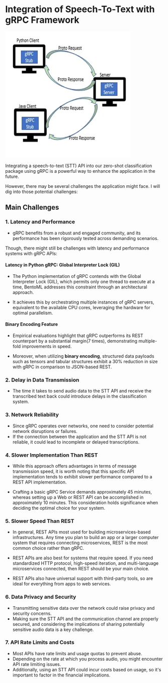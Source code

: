 # Integration of Speech-To-Text with gRPC Framework

<img src="files/grpc.png" alt="verview - gRPC Overview" width="400" height=400>

Integrating a speech-to-text (STT) API into our zero-shot classification package using gRPC is a powerful way to enhance the application in the future.

However, there may be several challenges the application might face.
I will dig into those potential challenges:

## Main Challenges

### 1. Latency and Performance

- gRPC benefits from a robust and engaged community, and its performance has been rigorously tested across demanding scenarios. 

Though, there might still be challenges with latency and performance systems with gRPC APIs:

#### Latency in Python gRPC: Global Interpreter Lock (GIL)

- The Python implementation of gRPC contends with the Global Interpreter Lock (GIL), which permits only one thread to execute at a time, BentoML addresses this constraint through an architectural approach. 

- It achieves this by orchestrating multiple instances of gRPC servers, equivalent to the available CPU cores, leveraging the hardware for optimal parallelism. 

#### Binary Encoding Feature

- Empirical evaluations highlight that gRPC outperforms its REST counterpart by a substantial margin(7 times), demonstrating multiple-fold improvements in speed. 

- Moreover, when utilizing **binary encoding**, structured data payloads such as tensors and tabular structures exhibit a 30% reduction in size with gRPC in comparison to JSON-based REST. 

### 2. Delay in Data Transmission

- The time it takes to send audio data to the STT API and receive the transcribed text back could introduce delays in the classification system.


### 3. Network Reliability

- Since gRPC operates over networks, one need to consider potential network disruptions or failures. 
- If the connection between the application and the STT API is not reliable, it could lead to incomplete or delayed transcriptions.


### 4. Slower Implementation Than REST

- While this approach offers advantages in terms of message transmission speed, it is worth noting that this specific API implementation tends to exhibit slower performance compared to a REST API implementation. 

- Crafting a basic gRPC Service demands approximately 45 minutes, whereas setting up a Web or REST API can be accomplished in approximately 10 minutes. This consideration holds significance when deciding the optimal choice for your system.

### 5. Slower Speed Than REST

- In general, REST APIs most used for building microservices-based infrastructures.
Any time you plan to build an app or a larger computer system that requires connecting microservices, REST is the most common choice rather than gRPC.

- REST APIs are also best for systems that require speed. If you need standardized HTTP protocol, high-speed iteration, and multi-language microservices connected, then REST should be your main choice. 

- REST APIs also have universal support with third-party tools, so are ideal for everything from apps to web services.

### 6. Data Privacy and Security

- Transmitting sensitive data over the network could raise privacy and security concerns.
- Making sure the STT API and the communication channel are properly secured, and considering the implications of sharing potentially sensitive audio data is a key challenge.



### 7. API Rate Limits and Costs

- Most APIs have rate limits and usage quotas to prevent abuse.
- Depending on the rate at which you process audio, you might encounter API rate limiting issues.
- Additionally, using an STT API could incur costs based on usage, so it's important to factor in the financial implications.

